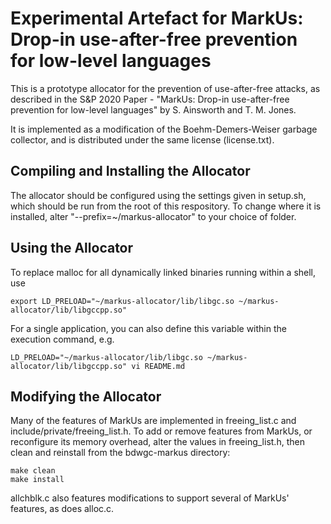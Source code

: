 # Experimental Artefact for MarkUs: Drop-in use-after-free prevention for low-level languages
This is a prototype allocator for the prevention of use-after-free attacks, as described in the S&amp;P 2020 Paper - "MarkUs: Drop-in use-after-free prevention for low-level languages" by S. Ainsworth and T. M. Jones.

It is implemented as a modification of the Boehm-Demers-Weiser garbage collector, and is distributed under the same license (license.txt).

## Compiling and Installing the Allocator

The allocator should be configured using the settings given in setup.sh, which should be run from the root of this respository. To change where it is installed, alter "--prefix=~/markus-allocator" to your choice of folder.

## Using the Allocator

To replace malloc for all dynamically linked binaries running within a shell, use 

```
export LD_PRELOAD="~/markus-allocator/lib/libgc.so ~/markus-allocator/lib/libgccpp.so"
```

For a single application, you can also define this variable within the execution command, e.g.

```
LD_PRELOAD="~/markus-allocator/lib/libgc.so ~/markus-allocator/lib/libgccpp.so" vi README.md
```

## Modifying the Allocator

Many of the features of MarkUs are implemented in freeing_list.c and include/private/freeing_list.h. To add or remove features from MarkUs, or reconfigure its memory overhead, alter the values in freeing_list.h, then clean and reinstall from the bdwgc-markus directory:

```
make clean
make install
```

allchblk.c also features modifications to support several of MarkUs' features, as does alloc.c.
